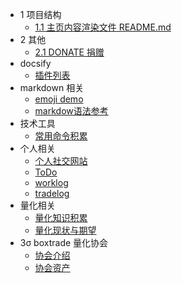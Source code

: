 * 1 项目结构 
  * [1.1 主页内容渲染文件 README.md ](README.md)
* 2 其他
  * [2.1 DONATE 捐赠](donate/README.md)
* docsify
    * [插件列表](knowledge/docsify/pluginsList.md)
* markdown 相关
    * [emoji demo](knowledge/markdown/emoji.md)
    * [markdow语法参考](knowledge/markdown/markdow语法参考.md)
* 技术工具
    * [常用命令积累](knowledge/tool/toolcmd.md)
* 个人相关
    * [个人社交网站](knowledge/me/me.md)
    * [ToDo](knowledge/me/ToDo.md)
    * [worklog](knowledge/日志/worklog.md)
    * [tradelog](knowledge/日志/tradelog.md)
* 量化相关
    * [量化知识积累](knowledge/量化/量化知识积累.md)
    * [量化现状与期望](knowledge/量化/量化现状与期望.md)
* 3σ boxtrade 量化协会
    * [协会介绍](knowledge/boxtrade/wiki.md)
    * [协会资产](knowledge/boxtrade/boxtrade.md)